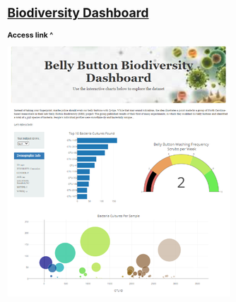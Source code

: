 # [Biodiversity Dashboard](https://jojobear2020.github.io/Biodiversity_Dashboard/)
### Access link ^


![](https://github.com/jojobear2020/Biodiversity_Dashboard/blob/main/Images/dashboard_snip01.PNG)
